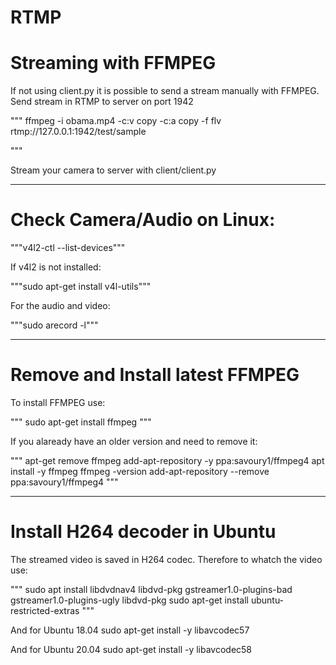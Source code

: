 
# RTMP


# Streaming with FFMPEG

If not using client.py it is possible to send a stream manually with FFMPEG.
Send stream in RTMP to server on port 1942

"""
ffmpeg -i obama.mp4 -c:v copy -c:a copy -f flv rtmp://127.0.0.1:1942/test/sample

"""

Stream your camera to server with client/client.py

---

# Check Camera/Audio on Linux:

"""v4l2-ctl --list-devices"""

If v4l2 is not installed: 

"""sudo apt-get install v4l-utils"""

For the audio and video: 

"""sudo  arecord -l"""

---

# Remove and Install latest FFMPEG 

To install FFMPEG use: 

"""
sudo apt-get install ffmpeg
"""

If you alaready have an older version and need to remove it:

"""
apt-get remove ffmpeg
add-apt-repository -y ppa:savoury1/ffmpeg4
apt install -y ffmpeg
ffmpeg -version
add-apt-repository --remove ppa:savoury1/ffmpeg4
"""

---

# Install H264 decoder in Ubuntu

The streamed video is saved in H264 codec. Therefore to whatch the video use:

"""
sudo apt install libdvdnav4 libdvd-pkg gstreamer1.0-plugins-bad gstreamer1.0-plugins-ugly libdvd-pkg
sudo apt-get install ubuntu-restricted-extras
"""

And for Ubuntu 18.04
sudo apt-get install -y libavcodec57

And for Ubuntu 20.04
sudo apt-get install -y libavcodec58


